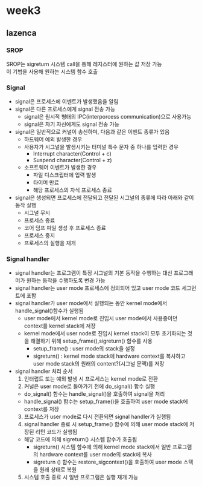 # week3  
## lazenca  
### SROP  
  SROP는 sigreturn 시스템 call을 통해 레지스터에 원하는 값 저장 가능  
  이 기법을 사용해 원하는 시스템 함수 호출
### Signal  
  * signal은 프로세스에 이벤트가 발생했음을 알림  
  * signal은 다른 프로세스에게 signal 전송 가능  
    * signal은 원시적 형태의 IPC(interporcess communication)으로 사용가능  
    * signal은 자기 자신에게도 signal 전송 가능 
  * signal은 일반적으로 커널이 송신하며, 다음과 같은 이벤트 종류가 있음  
    * 하드웨어 예외 발생한 경우  
    * 사용자가 시그널을 발생시키는 터미널 특수 문자 중 하나를 입력한 경우
      * Interrupt character(Control + c)  
      * Suspend character(Control + z)  
    * 소프트웨어 이벤트가 발생한 경우
      * 파일 디스크립터에 입력 발생  
      * 타이머 만료  
      * 해당 프로세스의 자식 프로세스 종료  
  * signal은 생성되면 프로세스에 전달되고 전달된 시그널의 종류에 따라 아래와 같이 동작 실행  
    * 시그널 무시  
    * 프로세스 종료  
    * 코어 덤프 파일 생성 후 프로세스 종료  
    * 프로세스 중지  
    * 프로세스의 실행을 재개  
### Signal handler  
  * signal handler는 프로그램이 특정 시그널의 기본 동작을 수행하는 대신 프로그래머가 원하는 동작을 수행하도록 변경 가능 
  * signal handler는 user mode 프로세스에 정의되어 있고 user mode 코드 세그먼트에 포함  
  * signal handler가 user mode에서 실행되는 동안 kernel mode에서 handle_signal()함수가 실행됨  
    * user mode에서 kernel mode로 진입시 user mode에서 사용중이던 context를 kernel stack에 저장  
    * kernel mode에서 user node로 진입시 kernel stack이 모두 초기화되는 것을 해결하기 위해 setup_frame(),sigreturn() 함수를 사용  
      * setup_frame() : user mode의 stack을 설정  
      * sigreturn() : kernel mode stack에 hardware context를 복사하고 user mode stack의 원래의 content?(시그널 문맥)를 저장  
  * signal handler 처리 순서  
    1. 인터럽트 또는 예외 발생 시 프로세스는 kernel mode로 전환  
    2. 커널은 user mode로 돌아가기 전에 do_signal() 함수 실행  
      * do_signal() 함수는 handle_signal()을 호출하여 signal을 처리  
      * handle_signal() 함수는 setup_frame()을 호출하여 user mode stack에 context를 저장  
    3. 프로세스가 user mode로 다시 전환되면 signal handler가 실행됨  
    4. signal handler 종료 시 setup_frame() 함수에 의해 user mode stack에 저장된 리턴 코드가 실행됨  
      * 해당 코드에 의해 sigreturn() 시스템 함수가 호출됨  
        * sigreturn() 시스템 함수에 의해 kernel mode stack에서 일반 프로그램의 hardware context를 user mode의 stack에 복사  
        * sigreturn () 함수는 restore_sigcontext()을 호출하여 user mode 스텍을 원래 상태로 복원  
    5. 시스템 호출 종료 시 일반 프로그램은 실행 재개 가능  

